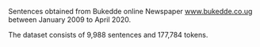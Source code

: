 Sentences obtained from Bukedde online Newspaper www.bukedde.co.ug between January 2009 to April 2020.

The dataset consists of 9,988 sentences and 177,784 tokens.

<!--

-------------------------------
| Category | Number of articles|
|----------|---------------------|
| agriculture | 15 |
| local news | 30 |
| sports | 15 |
| economy | 30 |
| politcs | 30 |
| culture | 30 |
| health | 16 |
| sports | 30 |
| entertainment | 30 |
| religion | 30 |
| tourism | 30 |
| technology | 30 |

-->
